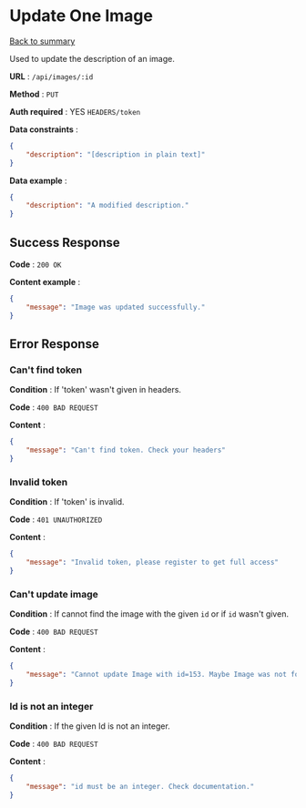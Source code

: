 # Update One Image

[Back to summary](../../README.md)  

Used to update the description of an image.

**URL** : `/api/images/:id`

**Method** : `PUT`

**Auth required** : YES `HEADERS/token`

**Data constraints** :

```json
{
    "description": "[description in plain text]"
}
```

**Data example** :

```json
{
    "description": "A modified description."
}
```

## Success Response

**Code** : `200 OK`

**Content example** :

```json
{
    "message": "Image was updated successfully."
}
```

## Error Response

### Can't find token

**Condition** : If 'token' wasn't given in headers.

**Code** : `400 BAD REQUEST`

**Content** :

```json
{
    "message": "Can't find token. Check your headers"
}
```

### Invalid token

**Condition** : If 'token' is invalid.

**Code** : `401 UNAUTHORIZED`

**Content** :

```json
{
    "message": "Invalid token, please register to get full access"
}
```

### Can't update image

**Condition** : If cannot find the image with the given `id` or if `id` wasn't given.

**Code** : `400 BAD REQUEST`

**Content** :

```json
{
    "message": "Cannot update Image with id=153. Maybe Image was not found or HTTP Body is empty."
}
```

### Id is not an integer

**Condition** : If the given Id is not an integer.

**Code** : `400 BAD REQUEST`

**Content** :

```json
{
    "message": "id must be an integer. Check documentation."
}
```
